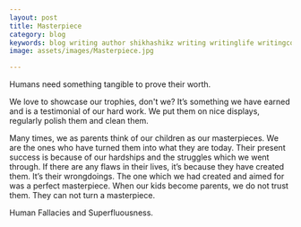 ```yaml
---
layout: post
title: Masterpiece
category: blog
keywords: blog writing author shikhashikz writing writinglife writingcommunity
image: assets/images/Masterpiece.jpg

---
```


Humans need something tangible to prove their worth.

We love to showcase our trophies, don't we? It’s something we have earned and is a testimonial of our hard work. We put them on nice displays, regularly polish them and clean them.

Many times, we as parents think of our children as our masterpieces. We are the ones who have turned them into what they are today. Their present success is because of our hardships and the struggles which we went through. If there are any flaws in their lives, it’s because they have created them. It’s their wrongdoings. The one which we had created and aimed for was a perfect masterpiece. When our kids become parents, we do not trust them. They can not turn a masterpiece.

Human Fallacies and Superfluousness.
